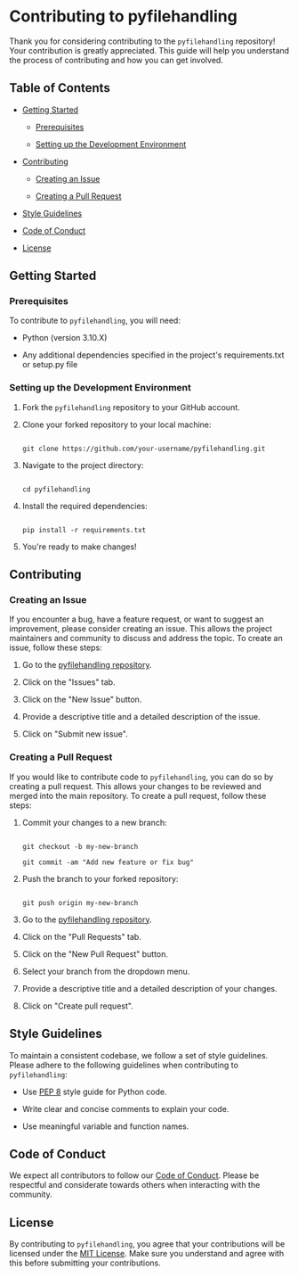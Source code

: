 # Contributing to pyfilehandling

Thank you for considering contributing to the `pyfilehandling` repository! Your contribution is greatly appreciated. This guide will help you understand the process of contributing and how you can get involved.

## Table of Contents

- [Getting Started](#getting-started)

  - [Prerequisites](#prerequisites)

  - [Setting up the Development Environment](#setting-up-the-development-environment)

- [Contributing](#contributing)

  - [Creating an Issue](#creating-an-issue)

  - [Creating a Pull Request](#creating-a-pull-request)

- [Style Guidelines](#style-guidelines)

- [Code of Conduct](#code-of-conduct)

- [License](#license)

## Getting Started

### Prerequisites

To contribute to `pyfilehandling`, you will need:

- Python (version 3.10.X)

- Any additional dependencies specified in the project's requirements.txt or setup.py file

### Setting up the Development Environment

1. Fork the `pyfilehandling` repository to your GitHub account.

2. Clone your forked repository to your local machine:

   ```shell

   git clone https://github.com/your-username/pyfilehandling.git

   ```

3. Navigate to the project directory:

   ```shell

   cd pyfilehandling

   ```

4. Install the required dependencies:

   ```shell

   pip install -r requirements.txt

   ```

5. You're ready to make changes!

## Contributing

### Creating an Issue

If you encounter a bug, have a feature request, or want to suggest an improvement, please consider creating an issue. This allows the project maintainers and community to discuss and address the topic. To create an issue, follow these steps:

1. Go to the [pyfilehandling repository](https://github.com/JeelDobariya38/pyfilehandling).

2. Click on the "Issues" tab.

3. Click on the "New Issue" button.

4. Provide a descriptive title and a detailed description of the issue.

5. Click on "Submit new issue".

### Creating a Pull Request

If you would like to contribute code to `pyfilehandling`, you can do so by creating a pull request. This allows your changes to be reviewed and merged into the main repository. To create a pull request, follow these steps:

1. Commit your changes to a new branch:

   ```shell

   git checkout -b my-new-branch

   git commit -am "Add new feature or fix bug"

   ```

2. Push the branch to your forked repository:

   ```shell

   git push origin my-new-branch

   ```

3. Go to the [pyfilehandling repository](https://github.com/your-username/pyfilehandling).

4. Click on the "Pull Requests" tab.

5. Click on the "New Pull Request" button.

6. Select your branch from the dropdown menu.

7. Provide a descriptive title and a detailed description of your changes.

8. Click on "Create pull request".

## Style Guidelines

To maintain a consistent codebase, we follow a set of style guidelines. Please adhere to the following guidelines when contributing to `pyfilehandling`:

- Use [PEP 8](https://www.python.org/dev/peps/pep-0008/) style guide for Python code.

- Write clear and concise comments to explain your code.

- Use meaningful variable and function names.

## Code of Conduct

We expect all contributors to follow our [Code of Conduct](CODE_OF_CONDUCT.md). Please be respectful and considerate towards others when interacting with the community.

## License

By contributing to `pyfilehandling`, you agree that your contributions will be licensed under the [MIT License](LICENSE). Make sure you understand and agree with this before submitting your contributions.
